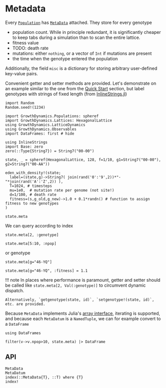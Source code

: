 # Metadata

Every [`Population`](@ref) has [`MetaData`](@ref) attached. They store for every genotype

* population count. While in principle redundant, it is significantly cheaper to keep tabs during a simulation than to scan the entire lattice.
* fitness value
* TODO: death rate
* mutations: either `nothing`, or a vector of `Int` if mutations are present
* the time when the genotype entered the population

Additionally, the field `misc` is a dictionary for storing arbitrary user-defined key-value pairs.

Convenient getter and setter methods are provided. Let's demonstrate on an example similar to the one from the [Quick Start](@ref) section, but label genotypes with strings of fixed length (from [InlineStrings.jl](https://github.com/JuliaStrings/InlineStrings.jl))

```@setup 1
import Random
Random.seed!(1234)

import GrowthDynamics.Populations: spheref
import GrowthDynamics.Lattices: HexagonalLattice
using GrowthDynamics.LatticeDynamics
using GrowthDynamics.Observables
import DataFrames: first # hide
```

```@repl 1
using InlineStrings
import Base: zero
zero(::Type{String7}) = String7("00-00")

state, _ = spheref(HexagonalLattice, 128, f=1/10, g1=String7("00-00"), g2=String7("00-AA"))

eden_with_density!(state;
  label=(state,g)->String7( join(rand('0':'9',2))*"-"*join(rand('A':'Z',2)) ),
  T=1024, # timesteps
  mu=1e0,  # mutation rate per genome (not site!)
  d=1/100, # death rate
  fitness=(s,g_old,g_new)->1.0 + 0.1*randn() # function to assign fitness to new genotypes
)
```

```@repl 1
state.meta
```

We can query according to index

```@repl 1
state.meta[2, :genotype]
```

```@repl 1
state.meta[5:10, :npop]
```

or genotype

```@repl 1
state.meta[g="46-YQ"]
```

```@repl 1
state.meta[g="46-YQ", :fitness] = 1.1
```

!!! note
    In places where performance is paramount, getter and setter should be called like
    `state.meta[2, Val(:genotype)]` to circumvent dynamic dispatch.

    Alternatively, `getgenotype(state, id)`, `setgenotype!(state, id)`, etc. are provided.

Because `MetaData` implements Julia's [array interface](https://docs.julialang.org/en/v1/manual/interfaces/#man-interface-array), iterating is supported, and because each `MetaDatum` is a `NamedTuple`, we can for example convert to a `DataFrame`

```@repl 1
using DataFrames

filter(v->v.npop>10, state.meta) |> DataFrame
```

## API

```@docs
MetaData
MetaDatum
index(::MetaData{T}, ::T) where {T}
index!
```
